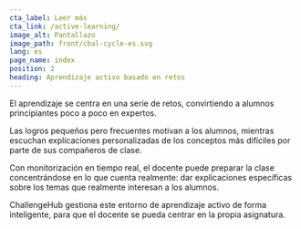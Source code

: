 ```yaml
---
cta_label: Leer más
cta_link: /active-learning/
image_alt: Pantallazo
image_path: front/cbal-cycle-es.svg
lang: es
page_name: index
position: 2
heading: Aprendizaje activo basado en retos
---
```


El aprendizaje se centra en una serie de retos, convirtiendo a alumnos principiantes poco a poco en expertos.

Las logros pequeños pero frecuentes motivan a los alumnos, mientras escuchan explicaciones personalizadas de los conceptos más difíciles por parte de sus compañeros de clase.

Con monitorización en tiempo real, el docente puede preparar la clase concentrándose en lo que cuenta realmente: dar explicaciones específicas sobre los temas que realmente interesan a los alumnos.

ChallengeHub gestiona este entorno de aprendizaje activo de forma inteligente, para que el docente se pueda centrar en la propia asignatura.

